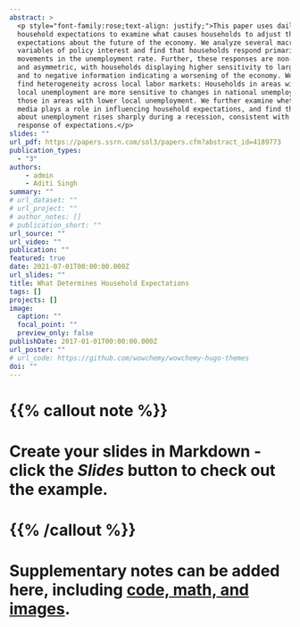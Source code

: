 ```yaml
---
abstract: >
  <p style="font-family:rose;text-align: justify;">This paper uses daily data on
  household expectations to examine what causes households to adjust their
  expectations about the future of the economy. We analyze several macro
  variables of policy interest and find that households respond primarily to
  movements in the unemployment rate. Further, these responses are non-linear
  and asymmetric, with households displaying higher sensitivity to larger shocks
  and to negative information indicating a worsening of the economy. We also
  find heterogeneity across local labor markets: Households in areas with higher
  local unemployment are more sensitive to changes in national unemployment than
  those in areas with lower local unemployment. We further examine whether the
  media plays a role in influencing household expectations, and find that news
  about unemployment rises sharply during a recession, consistent with the
  response of expectations.</p>
slides: ""
url_pdf: https://papers.ssrn.com/sol3/papers.cfm?abstract_id=4189773
publication_types:
  - "3"
authors: 
    - admin
    - Aditi Singh
summary: ""
# url_dataset: ""
# url_project: ""
# author_notes: []
# publication_short: ""
url_source: ""
url_video: ""
publication: ""
featured: true
date: 2021-07-01T00:00:00.000Z
url_slides: ""
title: What Determines Household Expectations
tags: []
projects: []
image:
  caption: ""
  focal_point: ""
  preview_only: false
publishDate: 2017-01-01T00:00:00.000Z
url_poster: ""
# url_code: https://github.com/wowchemy/wowchemy-hugo-themes
doi: ""
---
```



# {{% callout note %}}
# Create your slides in Markdown - click the *Slides* button to check out the example.
# {{% /callout %}}

# Supplementary notes can be added here, including [code, math, and images](https://wowchemy.com/docs/writing-markdown-latex/).
